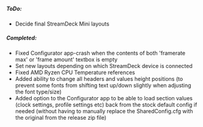 

##### ToDo:

* Decide final StreamDeck Mini layouts 


##### Completed:

* Fixed Configurator app-crash when the contents of both 'framerate max' or 'frame amount' textbox is empty
* Set new layouts depending on which StreamDeck device is connected
* Fixed AMD Ryzen CPU Temperature references
* Added ability to change all headers and values height positions (to prevent some fonts from shifting text up/down slightly when adjusting the font type/size)
* Added option to the Configurator app to be able to load section values (clock settings, profile settings etc) back from the stock default config if needed (without having to manually replace the SharedConfig.cfg with the original from the release zip file)